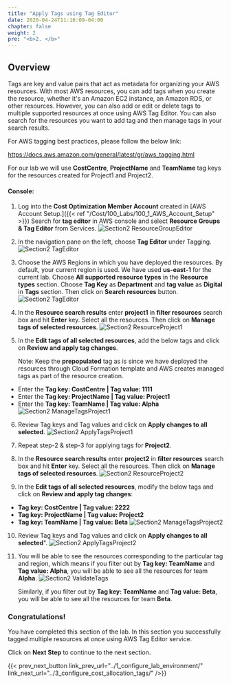 ```yaml
---
title: "Apply Tags using Tag Editor"
date: 2020-04-24T11:16:09-04:00
chapter: false
weight: 2
pre: "<b>2. </b>"
---
```

## Overview

Tags are key and value pairs that act as metadata for organizing your AWS resources. With most AWS resources, you can add tags when you create the resource, whether it's an Amazon EC2 instance, an Amazon RDS, or other resources. However, you can also add or edit or delete tags to multiple supported resources at once using AWS Tag Editor. You can also search for the resources you want to add tag and then manage tags in your search results.

For AWS tagging best practices, please follow the below link:

<https://docs.aws.amazon.com/general/latest/gr/aws_tagging.html>

For our lab we will use **CostCentre**, **ProjectName** and **TeamName** tag keys for the resources created for Project1 and Project2.


#### Console:

1. Log into the **Cost Optimization Member Account** created in [AWS Account Setup.]({{< ref "/Cost/100_Labs/100_1_AWS_Account_Setup" >}}) Search for **tag editor** in AWS console and select **Resource Groups & Tag Editor** from Services.
 ![Section2 ResourceGroupEditor](/Cost/200_Cost_Category/Images/section2/resourceGroupTagEditorService.png)

2. In the navigation pane on the left, choose **Tag Editor** under Tagging.
 ![Section2 TagEditor](/Cost/200_Cost_Category/Images/section2/tagEditor.png)

3. Choose the AWS Regions in which you have deployed the resources. By
    default, your current region is used. We have used **us-east-1** for the current
    lab. Choose **All supported resource types** in the **Resource types** section. Choose **Tag Key** as **Department** and **tag value** as
    **Digital** in **Tags** section. Then click on **Search resources** button.
 ![Section2 TagEditor](/Cost/200_Cost_Category/Images/section2/tagEditorFindResources.png)

4. In the **Resource search results** enter **project1** in **filter resources** search box and hit **Enter** key. Select all the resources. Then click on **Manage tags of selected resources**.
 ![Section2 ResourceProject1](/Cost/200_Cost_Category/Images/section2/resourceSearchResultProject1.png)

5. In the **Edit tags of all selected resources**, add the below tags and click on **Review and apply tag changes**.

   Note: Keep the **prepopulated** tag as is since we have deployed the resources
    through Cloud Formation template and AWS creates managed tags as
    part of the resource creation.

- Enter the **Tag key: CostCentre | Tag value: 1111**
- Enter the **Tag key: ProjectName | Tag value: Project1**
- Enter the **Tag key: TeamName | Tag value: Alpha**
 ![Section2 ManageTagsProject1](/Cost/200_Cost_Category/Images/section2/manageTagsProject1.png)

6. Review Tag keys and Tag values and click on **Apply changes to all selected**.
 ![Section2 ApplyTagsProject1](/Cost/200_Cost_Category/Images/section2/applyTagChangesProject1.png)

7. Repeat step-2 & step-3 for applying tags for **Project2**.

8. In the **Resource search results** enter **project2** in **filter resources** search box and hit **Enter** key. Select all the resources. Then click on **Manage tags of selected resources**.
 ![Section2 ResourceProject2](/Cost/200_Cost_Category/Images/section2/resourceSearchResultProject2.png)

9. In the **Edit tags of all selected resources**, modify the below tags and click on **Review and apply tag changes**:

- **Tag key: CostCentre | Tag value: 2222**
- **Tag key: ProjectName | Tag value: Project2**
- **Tag key: TeamName | Tag value: Beta**
 ![Section2 ManageTagsProject2](/Cost/200_Cost_Category/Images/section2/manageTagsProject2.png)

10. Review Tag keys and Tag values and click on **Apply changes to all selected**".
 ![Section2 ApplyTagsProject2](/Cost/200_Cost_Category/Images/section2/applyTagChangesProject2.png)

11. You will be able to see the resources corresponding to the
    particular tag and region, which means if you filter out by **Tag key: TeamName** and **Tag value: Alpha**, you will be able to see all the resources for team **Alpha**.
 ![Section2 ValidateTags](/Cost/200_Cost_Category/Images/section2/validateTagsTeamAlpha.png)

    Similarly, if you filter out by **Tag key: TeamName** and **Tag value: Beta**, you will be able to see all the resources for team **Beta**.

### Congratulations!

You have completed this section of the lab. In this section you
successfully tagged multiple resources at once using AWS Tag Editor
service.

Click on **Next Step** to continue to the next section.

{{< prev_next_button link_prev_url="../1_configure_lab_environment/" link_next_url="../3_configure_cost_allocation_tags/" />}}
